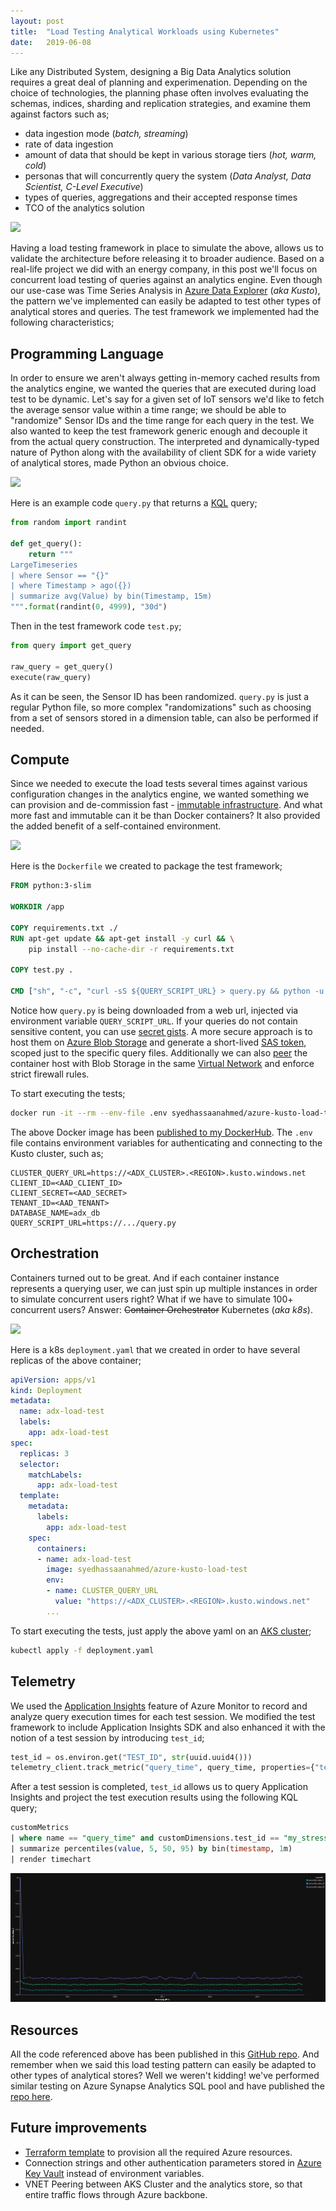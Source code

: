 ```yaml
---
layout:	post
title:	"Load Testing Analytical Workloads using Kubernetes"
date:	2019-06-08
---
```


Like any Distributed System, designing a Big Data Analytics solution requires a great deal of planning and experimenation. Depending on the choice of technologies, the planning phase often involves evaluating the schemas, indices, sharding and replication strategies, and examine them against factors such as;
* data ingestion mode (*batch, streaming*)
* rate of data ingestion
* amount of data that should be kept in various storage tiers (*hot, warm, cold*)
* personas that will concurrently query the system (*Data Analyst, Data Scientist, C-Level Executive*)
* types of queries, aggregations and their accepted response times
* TCO of the analytics solution

![](https://www.guru99.com/images/L1.png)

Having a load testing framework in place to simulate the above, allows us to validate the architecture before releasing it to broader audience. Based on a real-life project we did with an energy company, in this post we'll focus on concurrent load testing of queries against an analytics engine. Even though our use-case was Time Series Analysis in [Azure Data Explorer](https://docs.microsoft.com/en-us/azure/data-explorer/data-explorer-overview) (*aka Kusto*), the pattern we've implemented can easily be adapted to test other types of analytical stores and queries. The test framework we implemented had the following characteristics;

## Programming Language
In order to ensure we aren't always getting in-memory cached results from the analytics engine, we wanted the queries that are executed during load test to be dynamic. Let's say for a given set of IoT sensors we'd like to fetch the average sensor value within a time range; we should be able to "randomize" Sensor IDs and the time range for each query in the test. We also wanted to keep the test framework generic enough and decouple it from the actual query construction. The interpreted and dynamically-typed nature of Python along with the availability of client SDK for a wide variety of analytical stores, made Python an obvious choice.

![](https://i.pinimg.com/474x/19/89/1b/19891b1eb9c47b70b739e06b20ba83cd--computer-humor-python.jpg)

Here is an example code `query.py` that returns a [KQL](https://github.com/microsoft/Kusto-Query-Language) query;
```py
from random import randint

def get_query():
    return """
LargeTimeseries
| where Sensor == "{}"
| where Timestamp > ago({})
| summarize avg(Value) by bin(Timestamp, 15m)
""".format(randint(0, 4999), "30d")
```
Then in the test framework code `test.py`;
```py
from query import get_query

raw_query = get_query()
execute(raw_query)
```
As it can be seen, the Sensor ID has been randomized. `query.py` is just a regular Python file, so more complex "randomizations" such as choosing from a set of sensors stored in a dimension table, can also be performed if needed.

## Compute
Since we needed to execute the load tests several times against various configuration changes in the analytics engine, we wanted something we can provision and de-commission fast - [immutable infrastructure](https://www.hashicorp.com/resources/what-is-mutable-vs-immutable-infrastructure/). And what more fast and immutable can it be than Docker containers? It also provided the added benefit of a self-contained environment. 

![](https://external-preview.redd.it/aR6WdUcsrEgld5xUlglgKX_0sC_NlryCPTXIHk5qdu8.jpg?auto=webp&s=5fe64dd318eec71711d87805d43def2765dd83cd)

Here is the `Dockerfile` we created to package the test framework;
```Dockerfile
FROM python:3-slim

WORKDIR /app

COPY requirements.txt ./
RUN apt-get update && apt-get install -y curl && \
    pip install --no-cache-dir -r requirements.txt

COPY test.py .

CMD ["sh", "-c", "curl -sS ${QUERY_SCRIPT_URL} > query.py && python -u ./test.py"]
```
Notice how `query.py` is being downloaded from a web url, injected via environment variable `QUERY_SCRIPT_URL`. If your queries do not contain sensitive content, you can use [secret gists](https://help.github.com/en/github/writing-on-github/creating-gists#creating-a-gist). A more secure approach is to host them on [Azure Blob Storage](https://docs.microsoft.com/en-us/azure/storage/blobs/storage-blobs-introduction) and generate a short-lived [SAS token](https://docs.microsoft.com/en-us/azure/storage/common/storage-sas-overview), scoped just to the specific query files. Additionally we can also [peer](https://docs.microsoft.com/en-us/azure/virtual-network/virtual-network-peering-overview) the container host with Blob Storage in the same [Virtual Network](https://docs.microsoft.com/en-us/azure/storage/common/storage-network-security?toc=/azure/virtual-network/toc.json#grant-access-from-a-virtual-network) and enforce strict firewall rules.

To start executing the tests;
```sh
docker run -it --rm --env-file .env syedhassaanahmed/azure-kusto-load-test
```
The above Docker image has been [published to my DockerHub](https://hub.docker.com/r/syedhassaanahmed/azure-kusto-load-test). The `.env` file contains environment variables for authenticating and connecting to the Kusto cluster, such as;
```
CLUSTER_QUERY_URL=https://<ADX_CLUSTER>.<REGION>.kusto.windows.net
CLIENT_ID=<AAD_CLIENT_ID>
CLIENT_SECRET=<AAD_SECRET>
TENANT_ID=<AAD_TENANT>
DATABASE_NAME=adx_db
QUERY_SCRIPT_URL=https://.../query.py
```

## Orchestration
Containers turned out to be great. And if each container instance represents a querying user, we can just spin up multiple instances in order to simulate concurrent users right? What if we have to simulate 100+ concurrent users? Answer: ~~Container Orchestrator~~ Kubernetes (*aka k8s*).

![](https://i.redd.it/iv0oiaz7aqe41.jpg)

Here is a k8s `deployment.yaml` that we created in order to have several replicas of the above container;
```yaml
apiVersion: apps/v1
kind: Deployment
metadata:
  name: adx-load-test
  labels:
    app: adx-load-test
spec:
  replicas: 3
  selector:
    matchLabels:
      app: adx-load-test
  template:
    metadata:
      labels:
        app: adx-load-test
    spec:
      containers:
      - name: adx-load-test
        image: syedhassaanahmed/azure-kusto-load-test
        env:
        - name: CLUSTER_QUERY_URL
          value: "https://<ADX_CLUSTER>.<REGION>.kusto.windows.net"
        ...
```
To start executing the tests, just apply the above yaml on an [AKS cluster](https://docs.microsoft.com/en-us/azure/aks/);
```sh
kubectl apply -f deployment.yaml
```

## Telemetry
We used the [Application Insights](https://docs.microsoft.com/en-us/azure/azure-monitor/app/app-insights-overview) feature of Azure Monitor to record and analyze query execution times for each test session. We modified the test framework to include Application Insights SDK and also enhanced it with the notion of a test session by introducing `test_id`;
```py
test_id = os.environ.get("TEST_ID", str(uuid.uuid4()))
telemetry_client.track_metric("query_time", query_time, properties={"test_id": test_id})
```

After a test session is completed, `test_id` allows us to query Application Insights and project the test execution results using the following KQL query;
```sql
customMetrics
| where name == "query_time" and customDimensions.test_id == "my_stressful_test"
| summarize percentiles(value, 5, 50, 95) by bin(timestamp, 1m)
| render timechart
```

![](/img/ai_query_render.png)

## Resources
All the code referenced above has been published in this [GitHub repo](https://github.com/syedhassaanahmed/azure-kusto-load-test). And remember when we said this load testing pattern can easily be adapted to other types of analytical stores? Well we weren't kidding! we've performed similar testing on Azure Synapse Analytics SQL pool and have published the [repo here](https://github.com/syedhassaanahmed/azure-sql-load-test).

## Future improvements
- [Terraform template](https://www.terraform.io/docs/providers/azurerm/index.html) to provision all the required Azure resources.
- Connection strings and other authentication parameters stored in [Azure Key Vault](https://github.com/Azure/secrets-store-csi-driver-provider-azure) instead of environment variables.
- VNET Peering between AKS Cluster and the analytics store, so that entire traffic flows through Azure backbone.
